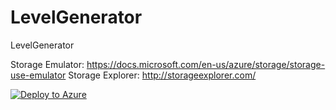 # LevelGenerator
LevelGenerator

Storage Emulator: https://docs.microsoft.com/en-us/azure/storage/storage-use-emulator
Storage Explorer: http://storageexplorer.com/

[![Deploy to Azure](http://azuredeploy.net/deploybutton.png)](https://azuredeploy.net/)
